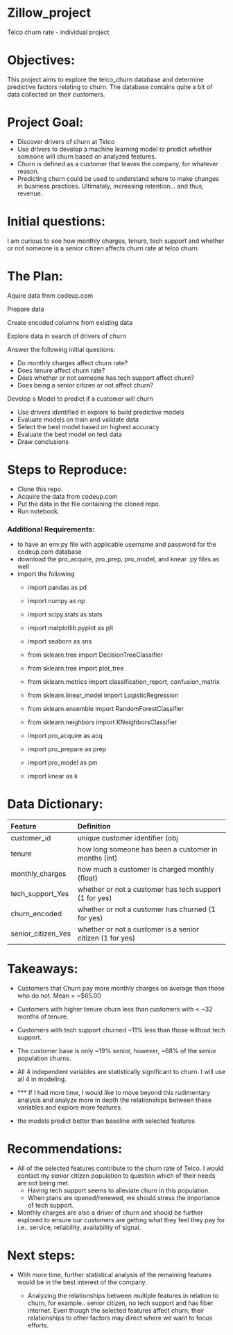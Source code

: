 # Zillow_project


Telco churn rate - individual project

# Objectives:

This project aims to explore the telco_churn database and determine predictive factors relating to churn. The database contains quite a bit of data collected on their customers. 

# Project Goal:

- Discover drivers of churn at Telco
- Use drivers to develop a machine learning model to predict whether someone will churn based on analyzed features.
- Churn is defined as a customer that leaves the company, for whatever reason.
- Predicting churn could be used to understand where to make changes in business practices. Ultimately, increasing retention... and thus, revenue.

# Initial questions:

I am curious to see how monthly charges, tenure, tech support and whether or not someone is a senior citizen affects churn rate at telco churn.

# The Plan:

Aquire data from codeup.com

Prepare data

Create encoded columns from existing data

Explore data in search of drivers of churn

Answer the following initial questions:
- Do monthly charges affect churn rate?
- Does tenure affect churn rate?
- Does whether or not someone has tech support affect churn?
- Does being a senior citizen or not affect churn?

Develop a Model to predict if a customer will churn

- Use drivers identified in explore to build predictive models
- Evaluate models on train and validate data
- Select the best model based on highest accuracy
- Evaluate the best model on test data
- Draw conclusions

# Steps to Reproduce:

- Clone this repo.
- Acquire the data from codeup.com
- Put the data in the file containing the cloned repo.
- Run notebook.
### Additional Requirements:
- to have an env.py file with applicable username and password for the codeup.com database
- download the pro_acquire, pro_prep, pro_model, and knear .py files as well
- import the following
  - import pandas as pd
  - import numpy as np
  - import scipy.stats as stats

  - import matplotlib.pyplot as plt
  - import seaborn as sns

  - from sklearn.tree import DecisionTreeClassifier
  - from sklearn.tree import plot_tree
  - from sklearn.metrics import classification_report, confusion_matrix
  - from sklearn.linear_model import LogisticRegression
  - from sklearn.ensemble import RandomForestClassifier
  - from sklearn.neighbors import KNeighborsClassifier

  - import pro_acquire as acq
  - import pro_prepare as prep
  - import pro_model as pm
  - import knear as k

# Data Dictionary:

| Feature | Definition |
|:--------|:-----------|
|customer_id | unique customer identifier (obj|
|tenure| how long someone has been a customer in months (int)|
|monthly_charges| how much a customer is charged monthly (float)|
|tech_support_Yes| whether or not a customer has tech support (1 for yes)|
|churn_encoded| whether or not a customer has churned (1 for yes)|
|senior_citizen_Yes| whether or not a customer is a senior citizen (1 for yes)|

# Takeaways:

- Customers that Churn pay more monthly charges on average than those who do not. Mean = ~$65.00
- Customers with higher tenure churn less than customers with < ~32 months of tenure.
- Customers with tech support churned ~11% less than those without tech support.
- The customer base is only ~19% senior, however, ~68% of the senior population churns.
- All 4 independent variables are statistically significant to churn. I will use all 4 in modeling.

- *** If I had more time, I would like to move beyond this rudimentary analysis and analyze more in depth the relationships between these variables and explore more features.

- the models predict better than baseline with selected features

# Recommendations:
- All of the selected features contribute to the churn rate of Telco. I would contact my senior citizen population to question which of their needs are not being met. 
    - Having tech support seems to alleviate churn in this population. 
    - When plans are opened/renewed, we should stress the importance of tech support. 
- Monthly charges are also a driver of churn and should be further explored to ensure our customers are getting what they feel they pay for i.e.. service, reliability, availability of signal. 

# Next steps:
- With more time, further statistical analysis of the remaining features would be in the best interest of the company.
    
    - Analyzing the relationships between multiple features in relation to churn, for example.. senior citizen, no tech support and has fiber internet. Even though the selected features affect churn, their relationships to other factors may direct where we want to focus efforts.

```python

```
